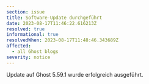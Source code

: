 ```yaml
---
section: issue
title: Software-Update durchgeführt
date: 2023-08-17T11:46:22.616213Z
resolved: true
informational: true
resolvedWhen: 2023-08-17T11:48:46.343689Z
affected:
  - all Ghost blogs
severity: notice
---
```

Update auf Ghost 5.59.1 wurde erfolgreich ausgeführt.

        
